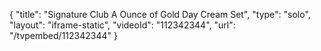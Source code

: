 {
    "title": "Signature Club A Ounce of Gold Day Cream Set",
    "type": "solo",
    "layout": "iframe-static",
    "videoId": "112342344",
    "url": "\/tvpembed\/112342344"
}